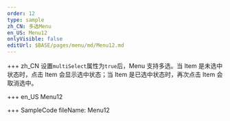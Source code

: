 ```yaml
---
order: 12
type: sample
zh_CN: 多选Menu
en_US: Menu12
onlyVisible: false
editUrl: $BASE/pages/menu/md/Menu12.md
---
```


+++ zh_CN
设置<Code>multiSelect</Code>属性为<Code>true</Code>后，Menu 支持多选。当 Item 是未选中状态时，点击 Item 会显示选中状态；当 Item 是已选中状态时，再次点击 Item 会取消选中。

+++ en_US
Menu12

+++ SampleCode
fileName: Menu12
